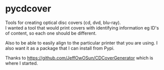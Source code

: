 # pycdcover
Tools for creating optical disc covers (cd, dvd, blu-ray).    
I wanted a tool that would print covers with identifying information eg ID's of content, so each one should be different.

Also to be able to easily align to the particular printer that you are using.
I also want it as a package that I can install from Pypi.

Thanks to https://github.com/JeffOwOSun/CDCoverGenerator which is where I started.
